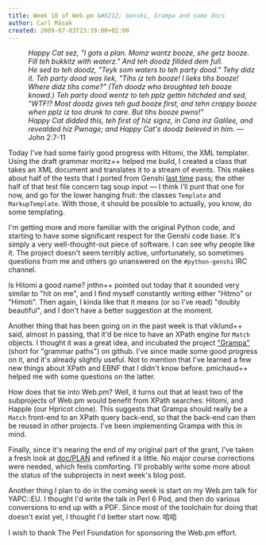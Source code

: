 ```yaml
---
title: Week 10 of Web.pm &#8212; Genshi, Grampa and some docs
author: Carl Mäsak
created: 2009-07-03T23:19:00+02:00
---
```

<dl>
<dd> <i>Happy Cat sez, "I gots a plan. Momz wantz booze, she getz booze. Fill teh bukkitz with waterz." And teh doodz fillded dem full.</i> </dd>
<dd> <i>He sed to teh doodz, "Teyk som waters to teh party dood." Tehy didz it. Teh party dood was liek, "Tihs iz teh booze! I lieks tihs booze! Where didz tihs come?" (Teh doodz who broughted teh booze knowd.) Teh party dood wentz to teh pplz gettin hitchded and sed, "WTF!? Most doodz gives teh gud booze first, and tehn crappy booze when pplz iz too drunk to care. But tihs booze pwns!"</i> </dd>
<dd> <i>Happy Cat didded this, teh first of hiz signz, in Cana inz Galilee, and revealded hiz Pwnage; and Happy Cat's doodz beleved in him.</i> &#8212; John 2:7-11</dd>
</dl>

Today I've had some fairly good progress with Hitomi, the XML templater. Using the draft grammar moritz++ helped me build, I created a class that takes an XML document and translates it to a stream of events. This makes about half of the tests that I ported from Genshi [last time](http://strangelyconsistent.org/blog/week-9-of-webpm-encodings-and-a-deep-dive-into-genshi) pass; the other half of that test file concern tag soup input — I think I'll punt that one for now, and go for the lower hanging fruit: the classes `Template` and `MarkupTemplate`. With those, it should be possible to actually, you know, do some templating.

I'm getting more and more familiar with the original Python code, and starting to have some significant respect for the Genshi code base. It's simply a very well-thought-out piece of software. I can see why people like it. The project doesn't seem terribly active, unfortunately, so sometimes questions from me and others go unanswered on the `#python-genshi` IRC channel.

Is Hitomi a good name? jnthn++ pointed out today that it sounded very similar to "hit on me", and I find myself constantly writing either "Hitmo" or "Himoti". Then again, I kinda like that it means (or so I've read) "doubly beautiful", and I don't have a better suggestion at the moment.

Another thing that has been going on in the past week is that viklund++ said, almost in passing, that it'd be nice to have an XPath engine for `Match` objects. I thought it was a great idea, and incubated the project ["Grampa"](http://github.com/masak/grampa) (short for "grammar paths") on github. I've since made some good progress on it, and it's already slightly useful. Not to mention that I've learned a few new things about XPath and EBNF that I didn't know before. pmichaud++ helped me with some questions on the latter.

How does that tie into Web.pm? Well, it turns out that at least two of the subprojects of Web.pm would benefit from XPath searches: Hitomi, and Happle (our Hpricot clone). This suggests that Grampa should really be a `Match` front-end to an XPath query back-end, so that the back-end can then be reused in other projects. I've been implementing Grampa with this in mind.

Finally, since it's nearing the end of my original part of the grant, I've taken a fresh look at [doc/PLAN](http://github.com/masak/web/blob/master/doc/PLAN) and refined it a little. No major course corrections were needed, which feels comforting. I'll probably write some more about the status of the subprojects in next week's blog post.

Another thing I plan to do in the coming week is start on my Web.pm talk for YAPC::EU. I thought I'd write the talk in Perl 6 Pod, and then do various conversions to end up with a PDF. Since most of the toolchain for doing that doesn't exist yet, I thought I'd better start now. 哈哈

I wish to thank The Perl Foundation for sponsoring the Web.pm effort.


